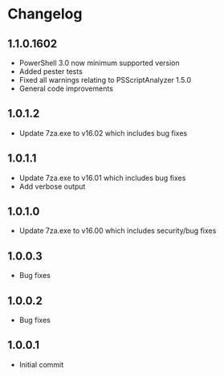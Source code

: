 # Changelog

## 1.1.0.1602

* PowerShell 3.0 now minimum supported version
* Added pester tests
* Fixed all warnings relating to PSScriptAnalyzer 1.5.0
* General code improvements

## 1.0.1.2

* Update 7za.exe to v16.02 which includes bug fixes

## 1.0.1.1

* Update 7za.exe to v16.01 which includes bug fixes
* Add verbose output

## 1.0.1.0

* Update 7za.exe to v16.00 which includes security/bug fixes

## 1.0.0.3

* Bug fixes

## 1.0.0.2

* Bug fixes

## 1.0.0.1

* Initial commit
